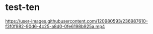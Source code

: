 # test-ten

https://user-images.githubusercontent.com/120980593/236987610-f3f0f982-90d6-4c25-a8d0-0fe6198b925a.mp4

